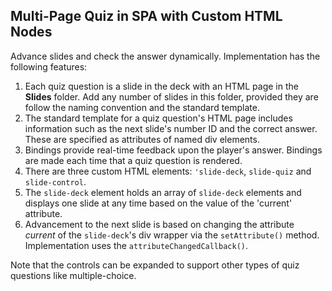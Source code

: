 ## Multi-Page Quiz in SPA with Custom HTML Nodes

Advance slides and check the answer dynamically. Implementation has the following features:
1. Each quiz question is a slide in the deck with an HTML page in the **Slides** folder. Add any number of slides in this folder, provided they are follow the naming convention and the standard template.
2. The standard template for a quiz question's HTML page includes information such as the next slide's number ID and the correct answer. These are specified as attributes of named div elements.
3. Bindings provide real-time feedback upon the player's answer. Bindings are made each time that a quiz question is rendered. 
2. There are three custom HTML elements: `'slide-deck`, `slide-quiz` and `slide-control`. 
3. The `slide-deck` element holds an array of `slide-deck` elements and displays one slide at any time based on the value of the 'current' attribute.
3. Advancement to the next slide is based on changing the attribute *current* of the `slide-deck`'s div wrapper via the `setAttribute()` method. Implementation uses the `attributeChangedCallback()`.

Note that the controls can be expanded to support other types of quiz questions like multiple-choice.